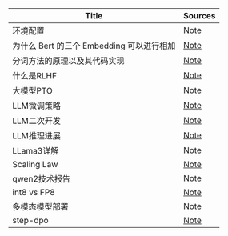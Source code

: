 <!--
 * @Author: qinhsiu
 * @Email: qinhsiu@gmail.com
-->

| Title| Sources |
| -------| ----- | 
|环境配置|[Note](https://mp.weixin.qq.com/s/dqaRCR-L_bVG7XPGTzXeRw)|
| 为什么 Bert 的三个 Embedding 可以进行相加| [Note](https://mp.weixin.qq.com/s/7btjjlicRkIUgg8yGrqdTw) |
|分词方法的原理以及其代码实现|[Note](https://mp.weixin.qq.com/s/sw_nEgpCQ8gC36HDn8SXhA)|
|什么是RLHF|[Note](https://mp.weixin.qq.com/s/Aw-WA0FZU8N-lFiyMBZwdA)|
|大模型PTO|[Note](https://mp.weixin.qq.com/s/1yVK5SuVzZBqzrZUhosLSg)|
|LLM微调策略|[Note](https://mp.weixin.qq.com/s/JH3Qk-c-HOe0k4UMuExAIg)|
|LLM二次开发|[Note](https://mp.weixin.qq.com/s/3dr7TnPHXTn4feES14He9g)|
|LLM推理进展|[Note](https://mp.weixin.qq.com/s/YQ3KygeKvoAJLJnqZFZLyw)|
|LLama3详解|[Note](https://mp.weixin.qq.com/s/Gcsq4smzLsjWgsb6Ulcd_A)|
|Scaling Law|[Note](https://mp.weixin.qq.com/s/aeh6kudCXqkCfd452vUnPw)|
|qwen2技术报告|[Note](https://mp.weixin.qq.com/s/Vd3Qn20wFsAoM3wFgQJmpQ)|
|int8 vs FP8|[Note](https://mp.weixin.qq.com/s/mWBIQLg1rkbrV_mr1FiGXg)|
|多模态模型部署|[Note](https://mp.weixin.qq.com/s/U1yg3qsJYfpFTmSZtM9lpA)|
|step-dpo|[Note](https://mp.weixin.qq.com/s/9ZWRQYPT0zxIrsPFih9Ilw)|
